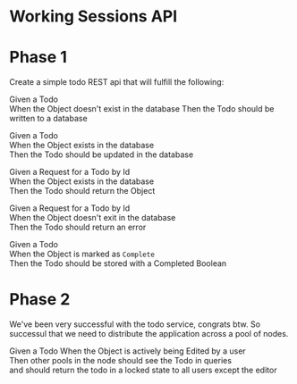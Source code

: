 # Working Sessions API

# Phase 1

Create a simple todo REST api that will fulfill the following:

Given a Todo    
When the Object doesn't exist in the database
Then the Todo should be written to a database   

Given a Todo    
When the Object exists in the database  
Then the Todo should be updated in the database 

Given a Request for a Todo by Id    
When the Object exists in the database  
Then the Todo should return the Object   

Given a Request for a Todo by Id    
When the Object doesn't exit in the database    
Then the Todo should return an error    

Given a Todo    
When the Object is marked as `Complete`     
Then the Todo should be stored with a Completed Boolean     

# Phase 2

We've been very successful with the todo service, congrats btw. So successul that we need to distribute the application across a pool of nodes.

Given a Todo
When the Object is actively being Edited by a user    
Then other pools in the node should see the Todo in queries     
 and should return the todo in a locked state to all users except the editor

